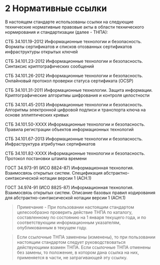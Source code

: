# 2 <a name="Refs"></a>Нормативные ссылки

В настоящем стандарте использованы ссылки на следующие 
технические нормативные правовые акты в области 
технического нормирования и стандартизации (далее - ТНПА):

СТБ 34.101.19-2012 Информационные технологии и безопасность. 
Форматы сертификатов и списков отозванных сертификатов 
инфраструктуры открытых ключей

СТБ 34.101.23-2012 Информационные технологии и безопасность. 
Синтаксис криптографических сообщений

СТБ 34.101.26-2012 Информационные технологии и безопасность. 
Онлайновый протокол проверки статуса сертификата (OCSP)

СТБ 34.101.31-2011 Информационные технологии. Защита информации.
Криптографические алгоритмы шифрования и контроля целостности

СТБ 34.101.45-2013 Информационные технологии и безопасность. 
Алгоритмы электронной цифровой подписи и транспорта ключа на основе
эллиптических кривых

СТБ 34.101.50-XXXX Информационные технологии и безопасность. 
Правила регистрации объектов информационных технологий

СТБ 34.101.67-2013 Информационные технологии и безопасность. 
Инфраструктура атрибутных сертификатов

СТБ 34.101.82-XXXX Информационные технологии и безопасность. Протокол
постановки штампа времени 

ГОСТ 34.973-91 (ИСО 8824-87) Информационная технология. Взаимосвязь
открытых систем. Спецификация абстрактно-синтаксической нотации
версии 1 (АСН.1)

ГОСТ 34.974-91 (ИСО 8825-87) Информационная технология. Взаимосвязь 
открытых систем. Описание базовых правил кодирования для 
абстрактно-синтаксической нотации версии 1 (АСН.1)

>Примечание - При пользовании настоящим стандартом целесообразно проверить
действие ТНПА по каталогу, составленному по состоянию на 1 января текущего
года, и по соответствующим информационным указателям, опубликованным в
текущем году.

>Если ссылочные ТНПА заменены (изменены), то при пользовании настоящим
стандартом следует руководствоваться действующими взамен ТНПА. Если
ссылочные ТНПА отменены без замены, то положение, в котором дана ссылка на
них, применяется в части, не затрагивающей эту ссылку.
